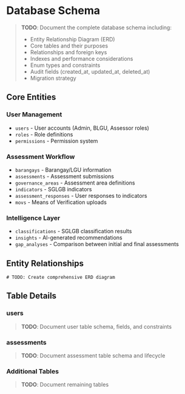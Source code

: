 # Database Schema

> **TODO**: Document the complete database schema including:
> - Entity Relationship Diagram (ERD)
> - Core tables and their purposes
> - Relationships and foreign keys
> - Indexes and performance considerations
> - Enum types and constraints
> - Audit fields (created_at, updated_at, deleted_at)
> - Migration strategy

## Core Entities

### User Management
- `users` - User accounts (Admin, BLGU, Assessor roles)
- `roles` - Role definitions
- `permissions` - Permission system

### Assessment Workflow
- `barangays` - Barangay/LGU information
- `assessments` - Assessment submissions
- `governance_areas` - Assessment area definitions
- `indicators` - SGLGB indicators
- `assessment_responses` - User responses to indicators
- `movs` - Means of Verification uploads

### Intelligence Layer
- `classifications` - SGLGB classification results
- `insights` - AI-generated recommendations
- `gap_analyses` - Comparison between initial and final assessments

## Entity Relationships

```mermaid
# TODO: Create comprehensive ERD diagram
```

## Table Details

### users

> **TODO**: Document user table schema, fields, and constraints

### assessments

> **TODO**: Document assessment table schema and lifecycle

### Additional Tables

> **TODO**: Document remaining tables
